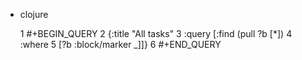 - clojure
  
  1
  #+BEGIN_QUERY
  2
  {:title "All tasks"
  3
   :query [:find (pull ?b [*])
  4
           :where
  5
           [?b :block/marker _]]}
  6
  #+END_QUERY